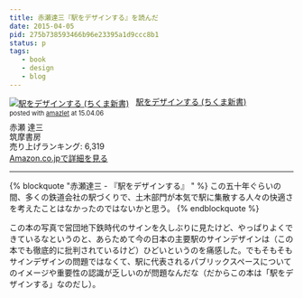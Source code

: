 ```yaml
---
title: 赤瀬達三『駅をデザインする』を読んだ
date: 2015-04-05
pid: 275b738593466b96e23395a1d9ccc8b1
status: p
tags:
   - book
   - design
   - blog
---
```


<div class="amazlet-box" style="margin-bottom:0px;"><div class="amazlet-image" style="float:left;margin:0px 12px 1px 0px;"><a href="http://www.amazon.co.jp/exec/obidos/ASIN/4480068163/dotimpact-22/ref=nosim/" name="amazletlink" target="_blank"><img src="http://ecx.images-amazon.com/images/I/41qIzrL69gL._SL160_.jpg" alt="駅をデザインする (ちくま新書)" style="border: none;" /></a></div><div class="amazlet-info" style="line-height:120%; margin-bottom: 10px"><div class="amazlet-name" style="margin-bottom:10px;line-height:120%"><a href="http://www.amazon.co.jp/exec/obidos/ASIN/4480068163/dotimpact-22/ref=nosim/" name="amazletlink" target="_blank">駅をデザインする (ちくま新書)</a><div class="amazlet-powered-date" style="font-size:80%;margin-top:5px;line-height:120%">posted with <a href="http://www.amazlet.com/" title="amazlet" target="_blank">amazlet</a> at 15.04.06</div></div><div class="amazlet-detail">赤瀬 達三 <br />筑摩書房 <br />売り上げランキング: 6,319<br /></div><div class="amazlet-sub-info" style="float: left;"><div class="amazlet-link" style="margin-top: 5px"><a href="http://www.amazon.co.jp/exec/obidos/ASIN/4480068163/dotimpact-22/ref=nosim/" name="amazletlink" target="_blank">Amazon.co.jpで詳細を見る</a></div></div></div><div class="amazlet-footer" style="clear: left"></div></div>

----

{% blockquote "赤瀬達三 - 『駅をデザインする』 " %}
この五十年ぐらいの間、多くの鉄道会社の駅づくりで、土木部門が本気で駅に集散する人々の快適さを考えたことはなかったのではないかと思う。
{% endblockquote %}

この本の写真で営団地下鉄時代のサインを久しぶりに見たけど、やっぱりよくできているなというのと、あらためて今の日本の主要駅のサインデザインは（この本でも徹底的に批判されているけど）ひどいというのを痛感した。でもそもそもサインデザインの問題ではなくて、駅に代表されるパブリックスペースについてのイメージや重要性の認識が乏しいのが問題なんだな（だからこの本は「駅をデザインする」なのだし）。

